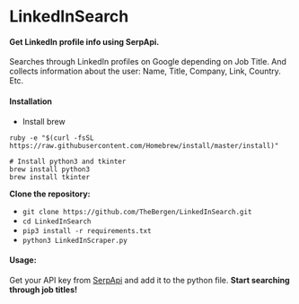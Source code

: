 # LinkedInSearch

#### Get LinkedIn profile info using SerpApi.
Searches through LinkedIn profiles on Google depending on Job Title. And collects information about the user: Name, Title, Company, Link, Country. Etc.

#### Installation
- Install brew
```
ruby -e "$(curl -fsSL https://raw.githubusercontent.com/Homebrew/install/master/install)"

# Install python3 and tkinter
brew install python3
brew install tkinter
```

**Clone the repository:**
- `git clone https://github.com/TheBergen/LinkedInSearch.git`
- `cd LinkedInSearch`
- `pip3 install -r requirements.txt`
- `python3 LinkedInScraper.py`

#### Usage:
Get your API key from [SerpApi](https://serpapi.com/manage-api-key) and add it to the python file.
**Start searching through job titles!**
